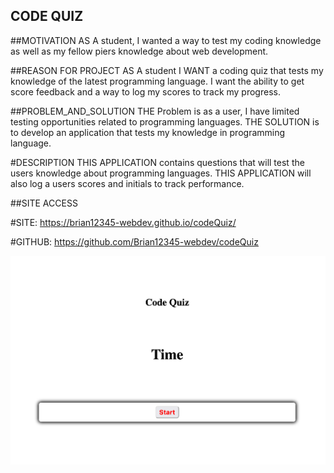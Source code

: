 ## CODE QUIZ

##MOTIVATION
AS A student, I wanted a way to test my coding knowledge as well as my fellow piers knowledge about web development.

##REASON FOR PROJECT
AS A student I WANT a coding quiz that tests my knowledge of the latest programming language. I want the ability to get score feedback and a way to log my scores to track my progress.

##PROBLEM_AND_SOLUTION
THE Problem is as a user, I have limited testing opportunities related to programming languages. THE SOLUTION is to develop an application that tests my knowledge in programming language.

#DESCRIPTION
THIS APPLICATION contains questions that will test the users knowledge about programming languages. THIS APPLICATION will also log a users scores and initials to track performance.

##SITE ACCESS

#SITE:
https://brian12345-webdev.github.io/codeQuiz/

#GITHUB:
https://github.com/Brian12345-webdev/codeQuiz

![Alt text](image.png)